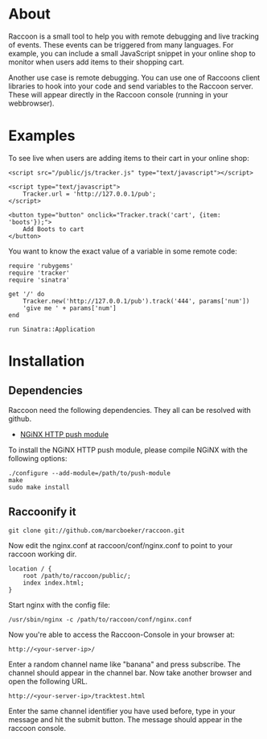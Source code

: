 # About

Raccoon is a small tool to help you with remote debugging and live tracking
of events. These events can be triggered from many languages. For example, you
can include a small JavaScript snippet in your online shop to monitor when
users add items to their shopping cart.

Another use case is remote debugging. You can use one of Raccoons client
libraries to hook into your code and send variables to the Raccoon server.
These will appear directly in the Raccoon console (running in your
webbrowser).

# Examples

To see live when users are adding items to their cart in your online shop:

	<script src="/public/js/tracker.js" type="text/javascript"></script> 

	<script type="text/javascript">
		Tracker.url = 'http://127.0.0.1/pub';
	</script>
		
	<button type="button" onclick="Tracker.track('cart', {item: 'boots'});">
		Add Boots to cart
	</button>
	
You want to know the exact value of a variable in some remote code:

	require 'rubygems'
	require 'tracker'
	require 'sinatra'

	get '/' do
	 	Tracker.new('http://127.0.0.1/pub').track('444', params['num'])
		'give me ' + params['num']
	end

	run Sinatra::Application
	
# Installation

## Dependencies

Raccoon need the following dependencies. They all can be resolved with github.

- 	[NGiNX HTTP push module](http://github.com/slact/nginx_http_push_module 
"NGiNX HTTP push module")
	
To install the NGiNX HTTP push module, please compile NGiNX with the following
options:

	./configure --add-module=/path/to/push-module
	make
	sudo make install
		
## Raccoonify it

	git clone git://github.com/marcboeker/raccoon.git

Now edit the nginx.conf at raccoon/conf/nginx.conf to point to your
raccoon working dir.

	location / {
		root /path/to/raccoon/public/;
		index index.html;
	}
	
Start nginx with the config file:

	/usr/sbin/nginx -c /path/to/raccoon/conf/nginx.conf

Now you're able to access the Raccoon-Console in your browser at:

	http://<your-server-ip>/
	
Enter a random channel name like "banana" and press subscribe. The channel
should appear in the channel bar. Now take another browser and open the
following URL.

	http://<your-server-ip>/tracktest.html
	
Enter the same channel identifier you have used before, type in your message
and hit the submit button. The message should appear in the raccoon console.
